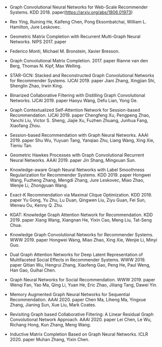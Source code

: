 - Graph Convolutional Neural Networks for Web-Scale Recommender Systems. KDD 2018. paper(https://arxiv.org/abs/1806.01973)
- Rex Ying, Ruining He, Kaifeng Chen, Pong Eksombatchai, William L. Hamilton, Jure Leskovec.
- Geometric Matrix Completion with Recurrent Multi-Graph Neural Networks. NIPS 2017. paper
- Federico Monti, Michael M. Bronstein, Xavier Bresson.
- Graph Convolutional Matrix Completion. 2017. paper Rianne van den Berg, Thomas N. Kipf, Max Welling.
- STAR-GCN: Stacked and Reconstructed Graph Convolutional Networks for Recommender Systems. IJCAI 2019. paper Jiani Zhang, Xingjian Shi, Shenglin Zhao, Irwin King.
- Binarized Collaborative Filtering with Distilling Graph Convolutional Networks. IJCAI 2019. paper Haoyu Wang, Defu Lian, Yong Ge.

- Graph Contextualized Self-Attention Network for Session-based Recommendation. IJCAI 2019. paper Chengfeng Xu, Pengpeng Zhao, Yanchi Liu, Victor S. Sheng, Jiajie Xu, Fuzhen Zhuang, Junhua Fang, Xiaofang Zhou.

- Session-based Recommendation with Graph Neural Networks. AAAI 2019. paper Shu Wu, Yuyuan Tang, Yanqiao Zhu, Liang Wang, Xing Xie, Tieniu Tan.

- Geometric Hawkes Processes with Graph Convolutional Recurrent Neural Networks. AAAI 2019. paper Jin Shang, Mingxuan Sun.

- Knowledge-aware Graph Neural Networks with Label Smoothness Regularization for Recommender Systems. KDD 2019. paper Hongwei Wang, Fuzheng Zhang, Mengdi Zhang, Jure Leskovec, Miao Zhao, Wenjie Li, Zhongyuan Wang.

- Exact-K Recommendation via Maximal Clique Optimization. KDD 2019. paper Yu Gong, Yu Zhu, Lu Duan, Qingwen Liu, Ziyu Guan, Fei Sun, Wenwu Ou, Kenny Q. Zhu.

- KGAT: Knowledge Graph Attention Network for Recommendation. KDD 2019. paper Xiang Wang, Xiangnan He, Yixin Cao, Meng Liu, Tat-Seng Chua.

- Knowledge Graph Convolutional Networks for Recommender Systems. WWW 2019. paper Hongwei Wang, Miao Zhao, Xing Xie, Wenjie Li, Minyi Guo.

- Dual Graph Attention Networks for Deep Latent Representation of Multifaceted Social Effects in Recommender Systems. WWW 2019. paper Qitian Wu, Hengrui Zhang, Xiaofeng Gao, Peng He, Paul Weng, Han Gao, Guihai Chen.

- Graph Neural Networks for Social Recommendation. WWW 2019. paper Wenqi Fan, Yao Ma, Qing Li, Yuan He, Eric Zhao, Jiliang Tang, Dawei Yin.

- Memory Augmented Graph Neural Networks for Sequential Recommendation. AAAI 2020. paper Chen Ma, Liheng Ma, Yingxue Zhang, Jianing Sun, Xue Liu, Mark Coates.

- Revisiting Graph based Collaborative Filtering: A Linear Residual Graph Convolutional Network Approach. AAAI 2020. paper Lei Chen, Le Wu, Richang Hong, Kun Zhang, Meng Wang.

- Inductive Matrix Completion Based on Graph Neural Networks. ICLR 2020. paper Muhan Zhang, Yixin Chen.

